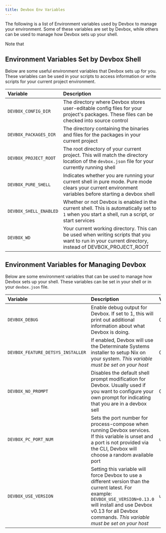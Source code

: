 ```yaml
---
title: Devbox Env Variables
---
```


The following is a list of Environment variables used by Devbox to manage your environment. Some of these variables are set by Devbox, while others can be used to manage how Devbox sets up your shell.

Note that

## Environment Variables Set by Devbox Shell

Below are some useful environment variables that Devbox sets up for you. These variables can be used in your scripts to access information or write scripts for your current project environment.

| Variable | Description |
|:--------|:-----------|
|`DEVBOX_CONFIG_DIR`| The directory where Devbox stores user-editable config files for your project's packages. These files can be checked into source control |
|`DEVBOX_PACKAGES_DIR`| The directory containing the binaries and files for the packages in your current project |
| `DEVBOX_PROJECT_ROOT` | The root directory of your current project. This will match the directory location of the `devbox.json` file for your currently running shell |
| `DEVBOX_PURE_SHELL` | Indicates whether you are running your current shell in pure mode. Pure mode clears your current environment variables before starting a devbox shell |
| `DEVBOX_SHELL_ENABLED` | Whether or not Devbox is enabled in the current shell. This is automatically set to `1` when you start a shell, run a script, or start services |
| `DEVBOX_WD` | Your current working directory. This can be used when writing scripts that you want to run in your current directory, instead of DEVBOX_PROJECT_ROOT |


## Environment Variables for Managing Devbox

Below are some environment variables that can be used to manage how Devbox sets up your shell. These variables can be set in your shell or in your `devbox.json` file.

| Variable | Description | Value |
|:--------|:-----------|:------------|
|`DEVBOX_DEBUG` | Enable debug output for Devbox. If set to 1, this will print out additional information about what Devbox is doing. | 0 |
|`DEVBOX_FEATURE_DETSYS_INSTALLER` | If enabled, Devbox will use the Determinate Systems installer to setup Nix on your system. _This variable must be set on your host_ | 0 |
|`DEVBOX_NO_PROMPT` | Disables the default shell prompt modification for Devbox. Usually used if you want to configure your own prompt for indicating that you are in a devbox sell | 0 |
|`DEVBOX_PC_PORT_NUM` | Sets the port number for process-compose when running Devbox services. If this variable is unset and a port is not provided via the CLI, Devbox will choose a random available port | `unset` |
|`DEVBOX_USE_VERSION` | Setting this variable will force Devbox to use a different version than the current latest. For example: `DEVBOX_USE_VERSION=0.13.0` will install and use Devbox v0.13 for all Devbox commands. _This variable must be set on your host_ | `unset`|
